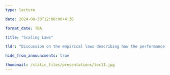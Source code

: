 ```yaml
---
type: lecture

date: 2024-08-30T12:00:00+4:30

format_date: TBA

title: "Scaling Laws"

tldr: "Discussion on the empirical laws describing how the performance LLMs changes as their number of parameters are scaled up."

hide_from_announcments: true

thumbnail: /static_files/presentations/lec11.jpg
---
```

